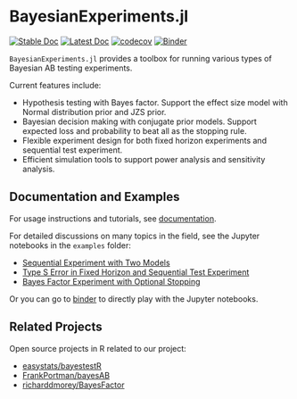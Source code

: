 # BayesianExperiments.jl

[![Stable Doc](https://img.shields.io/badge/docs-stable-blue.svg)][1]
[![Latest Doc](https://img.shields.io/badge/docs-latest-blue.svg)][2]
[![codecov](https://codecov.io/gh/rakutentech/BayesianExperiments.jl/branch/main/graph/badge.svg?token=DOZ0HIW1V8)](https://codecov.io/gh/rakutentech/BayesianExperiments.jl)
[![Binder](https://mybinder.org/badge_logo.svg)](https://mybinder.org/v2/gh/rakutentech/BayesianExperiments.jl/main?filepath=examples)

`BayesianExperiments.jl` provides a toolbox for running various types of Bayesian AB testing experiments.

Current features include:

- Hypothesis testing with Bayes factor. Support the effect size model with Normal distribution prior and JZS prior.
- Bayesian decision making with conjugate prior models. Support expected loss and probability to beat all as the stopping rule.
- Flexible experiment design for both fixed horizon experiments and sequential test experiment.
- Efficient simulation tools to support power analysis and sensitivity analysis.

## Documentation and Examples

For usage instructions and tutorials, see [documentation][1].

For detailed discussions on many topics in the field, see the Jupyter notebooks in the `examples` folder:

- [Sequential Experiment with Two Models](examples/sequential_testing_conjugate_models.ipynb)
- [Type S Error in Fixed Horizon and Sequential Test Experiment](examples/type_s_error.ipynb)
- [Bayes Factor Experiment with Optional Stopping](examples/bayes_factor_optional_stopping.ipynb)

Or you can go to [binder](https://mybinder.org/v2/gh/rakutentech/BayesianExperiments.jl/main?filepath=examples) to directly play with the Jupyter notebooks.

[1]: https://rakutentech.github.io/BayesianExperiments.jl/stable/
[2]: https://rakutentech.github.io/BayesianExperiments.jl/latest/

## Related Projects

Open source projects in R related to our project:

- [easystats/bayestestR](https://github.com/easystats/bayestestR/)
- [FrankPortman/bayesAB](https://github.com/FrankPortman/bayesAB)
- [richarddmorey/BayesFactor](https://github.com/richarddmorey/BayesFactor)
